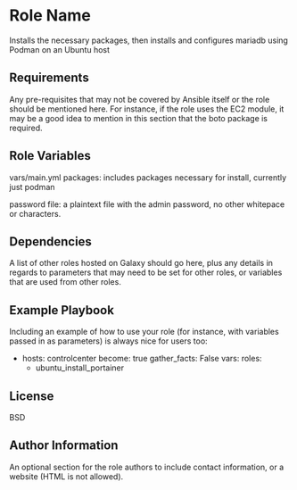 Role Name
=========

Installs the necessary packages, then installs and configures mariadb using Podman on an Ubuntu host

Requirements
------------

Any pre-requisites that may not be covered by Ansible itself or the role should be mentioned here. For instance, if the role uses the EC2 module, it may be a good idea to mention in this section that the boto package is required.

Role Variables
--------------

vars/main.yml
packages: includes packages necessary for install, currently just podman

password file: a plaintext file with the admin password, no other whitepace or characters.

Dependencies
------------

A list of other roles hosted on Galaxy should go here, plus any details in regards to parameters that may need to be set for other roles, or variables that are used from other roles.

Example Playbook
----------------

Including an example of how to use your role (for instance, with variables passed in as parameters) is always nice for users too:

- hosts: controlcenter
  become: true
  gather_facts: False
  vars:
  roles:
    - ubuntu_install_portainer

License
-------

BSD

Author Information
------------------

An optional section for the role authors to include contact information, or a website (HTML is not allowed).
